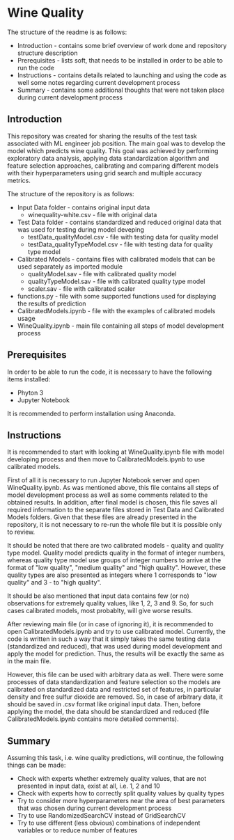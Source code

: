 # Wine Quality
The structure of the readme is as follows:
  - Introduction - contains some brief overview of work done and repository structure description
  - Prerequisites - lists soft, that needs to be installed in order to be able to run the code
  - Instructions - contains details related to launching and using the code as well some notes regarding current development process
  - Summary - contains some additional thoughts that were not taken place during current development process
  
## Introduction
This repository was created for sharing the results of the test task associated with ML engineer job position. The main goal was to develop the model which predicts wine quality. This goal was achieved by performing exploratory data analysis, applying data standardization algorithm and feature selection approaches, calibrating and comparing different models with their hyperparameters using grid search and multiple accuracy metrics. 

The structure of the repository is as follows:
  - Input Data folder - contains original input data
    - winequality-white.csv - file with original data
  - Test Data folder - contains standardized and reduced original data that was used for testing during model deveping
    - testData_qualityModel.csv - file with testing data for quality model
    - testData_qualityTypeModel.csv - file with testing data for quality type model
  - Calibrated Models - contains files with calibrated models that can be used separately as imported module
    - qualityModel.sav - file with calibrated quality model
    - qualityTypeModel.sav - file with calibrated quality type model
    - scaler.sav - file with calibrated scaler
  - functions.py - file with some supported functions used for displaying the results of prediction
  - CalibratedModels.ipynb - file with the examples of calibrated models usage
  - WineQuality.ipynb - main file containing all steps of model development process
  
## Prerequisites
In order to be able to run the code, it is necessary to have the following items installed:
  - Phyton 3
  - Jupyter Notebook

It is recommended to perform installation using Anaconda.

## Instructions
It is recommended to start with looking at WineQuality.ipynb file with model developing process and then move to CalibratedModels.ipynb to use calibrated models.

First of all it is necessary to run Jupyter Notebook server and open WineQuality.ipynb. As was mentioned above, this file contains all steps of model development process as well as some comments related to the obtained results. In addition, after final model is chosen, this file saves all required information to the separate files stored in Test Data and Calibrated Models folders. Given that these files are already presented in the repository, it is not necessary to re-run the whole file but it is possible only to review.

It should be noted that there are two calibrated models - quality and quality type model. Quality model predicts quality in the format of integer numbers, whereas quality type model use groups of integer numbers to arrive at the format of "low quality", "medium quality" and "high quality". However, these quality types are also presented as integers where 1 corresponds to "low quality" and 3 - to "high quality". 

It should be also mentioned that input data contains few (or no) observations for extremely quality values, like 1, 2, 3 and 9. So, for such cases calibrated models, most probablty, will give worse results. 

After reviewing main file (or in case of ignoring it), it is recommended to open CalibratedModels.ipynb and try to use calibrated model. Currently, the code is written in such a way that it simply takes the same testing data (standardized and reduced), that was used during model development and apply the model for prediction. Thus, the results will be exactly the same as in the main file. 

However, this file can be used with arbitrary data as well. There were some processes of data standardization and feature selection  so the models are calibrated on standardized data and restricted set of features, in particular density and free sulfur dioxide are removed. So, in case of arbitrary data, it should be saved in .csv format like original input data. Then, before applying the model, the data should be standardized and reduced (file CalibratedModels.ipynb contains more detailed comments).

## Summary
Assuming this task, i.e. wine quality predictions, will continue, the following things can be made:
  - Check with experts whether extremely quality values, that are not presented in input data, exist at all, i.e. 1, 2 and 10
  - Check with experts how to correctly split quality values by quality types
  - Try to consider more hyperparameters near the area of best parameters that was chosen during current development process
  - Try to use RandomizedSearchCV instead of GridSearchCV
  - Try to use different (less obvious) combinations of independent variables or to reduce number of features
